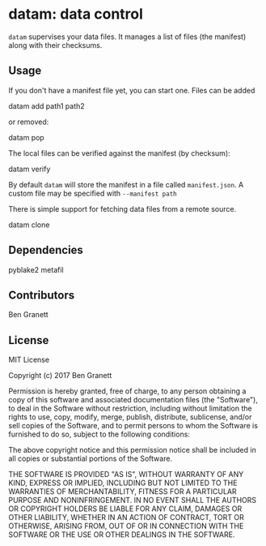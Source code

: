 datam: data control
===================

`datam` supervises your data files.  It manages a list of files (the manifest)
along with their checksums.


Usage
-----
If you don't have a manifest file yet, you can start one.  Files can be added

  datam add path1 path2

or removed:

  datam pop

The local files can be verified against the manifest (by checksum):

  datam verify

By default `datam` will store the manifest in a file called `manifest.json`.
A custom file may be specified with `--manifest path`

There is simple support for fetching data files from a remote source.

  datam clone

Dependencies
------------
pyblake2
metafil

Contributors
------------
Ben Granett


License
-------
MIT License

Copyright (c) 2017 Ben Granett

Permission is hereby granted, free of charge, to any person obtaining a copy
of this software and associated documentation files (the "Software"), to deal
in the Software without restriction, including without limitation the rights
to use, copy, modify, merge, publish, distribute, sublicense, and/or sell
copies of the Software, and to permit persons to whom the Software is
furnished to do so, subject to the following conditions:

The above copyright notice and this permission notice shall be included in all
copies or substantial portions of the Software.

THE SOFTWARE IS PROVIDED "AS IS", WITHOUT WARRANTY OF ANY KIND, EXPRESS OR
IMPLIED, INCLUDING BUT NOT LIMITED TO THE WARRANTIES OF MERCHANTABILITY,
FITNESS FOR A PARTICULAR PURPOSE AND NONINFRINGEMENT. IN NO EVENT SHALL THE
AUTHORS OR COPYRIGHT HOLDERS BE LIABLE FOR ANY CLAIM, DAMAGES OR OTHER
LIABILITY, WHETHER IN AN ACTION OF CONTRACT, TORT OR OTHERWISE, ARISING FROM,
OUT OF OR IN CONNECTION WITH THE SOFTWARE OR THE USE OR OTHER DEALINGS IN THE
SOFTWARE.
